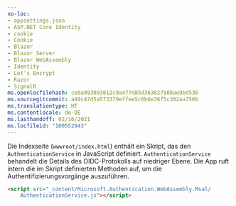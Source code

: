 ```yaml
---
no-loc:
- appsettings.json
- ASP.NET Core Identity
- cookie
- Cookie
- Blazor
- Blazor Server
- Blazor WebAssembly
- Identity
- Let's Encrypt
- Razor
- SignalR
ms.openlocfilehash: ce0a993093812c9a477d85d363827988ae9bd536
ms.sourcegitcommit: a49c47d5a573379effee5c6b6e36f5c302aa756b
ms.translationtype: HT
ms.contentlocale: de-DE
ms.lasthandoff: 02/16/2021
ms.locfileid: "100552943"
---
```

Die Indexseite (`wwwroot/index.html`) enthält ein Skript, das den `AuthenticationService` in JavaScript definiert. `AuthenticationService` behandelt die Details des OIDC-Protokolls auf niedriger Ebene. Die App ruft intern die im Skript definierten Methoden auf, um die Authentifizierungsvorgänge auszuführen.

```html
<script src="_content/Microsoft.Authentication.WebAssembly.Msal/
    AuthenticationService.js"></script>
```
